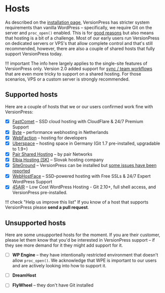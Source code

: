 # Hosts

As described on the [installation page](../getting-started/installation-uninstallation.md), VersionPress has stricter system requirements than vanilla WordPress – specifically, we require Git on the server and `proc_open()` enabled. This is for [good reasons](../feature-focus/git.md) but also means that hosting is a bit of a challenge. Most of our early users run VersionPress on dedicated servers or VPS's that allow complete control and that's still recommended, however, there are also a couple of shared hosts that fully support VersionPress today.

!!! important
    The info here largely applies to the single-site features of VersionPress only. Version 2.0 added support for [sync / team workflows](../sync/index.md) that are even more tricky to support on a shared hosting. For those scenarios, VPS or a custom server is strongly recommended.

## Supported hosts

Here are a couple of hosts that we or our users confirmed work fine with VersionPress:

 - [x] [FastComet](http://www.fastcomet.com/) – SSD cloud hosting with CloudFlare & 24/7 Premium Support
 - [x] [Byte](https://www.byte.nl/) – performance webhosting in Netherlands
 - [x] [WebFaction](https://www.webfaction.com/) – hosting for developers
 - [x] [Uberspace](https://uberspace.de/) – hosting space in Germany (Git 1.7 pre-installed, upgradable to 1.9+)
 - [x] [Pair Shared Hosting](https://www.pair.com/hosting/shared/) – by pair Networks
 - [x] [Elbia Hosting (SK)](http://www.elbiahosting.sk/) – Slovak hosting company
 - [x] [SiteGround](https://www.siteground.com/) – VersionPress can be installed but [some issues have been reported](https://github.com/versionpress/support/issues/46)
 - [x] [WebHostFace](https://www.webhostface.com/) – SSD-powered hosting with Free SSLs & 24/7 Expert WordPress Support
 - [x] [45AIR](https://www.45air.com/) – Low Cost WordPress Hosting - Git 2.10+, full shell access, and VersionPress pre-installed.

!!! check "Help us improve this list"
    If you know of a host that supports VersionPress please **send a pull request**.


## Unsupported hosts

Here are some unsupported hosts for the moment. If you are their customer, please let them know that you'd be interested in VersionPress support – if they see more demand for it they might add support for it.

 - [ ] **WP Engine** – they have intentionally restricted environment that doesn't allow `proc_open()`. We acknowledge that WPE is important to our users and are actively looking into how to support it.
 - [ ] **DreamHost**
 - [ ] **FlyWheel** – they don't have Git installed

